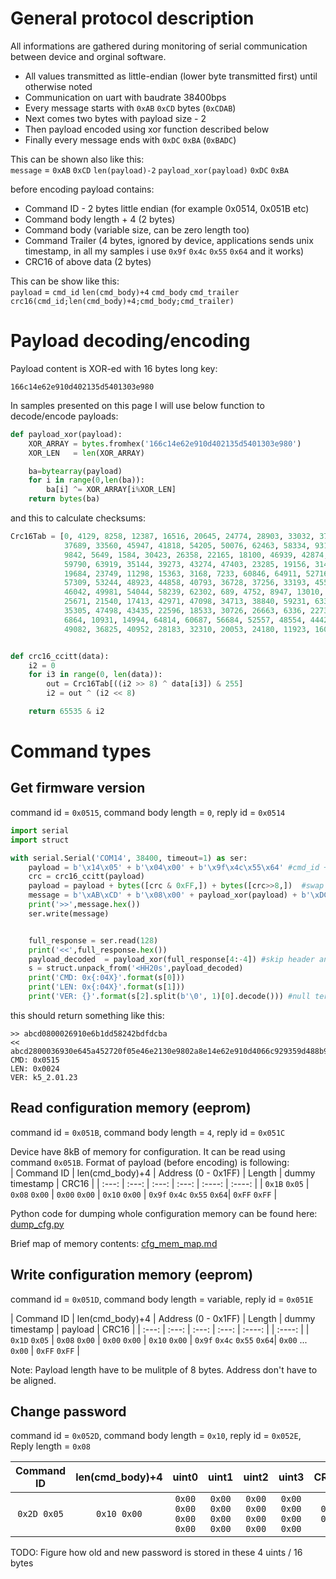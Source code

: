 # General protocol description

All informations are gathered during monitoring of serial communication between device and orginal software.

* All values transmitted as little-endian (lower byte transmitted first) until otherwise noted
* Communication on uart with baudrate 38400bps
* Every message starts with `0xAB` `0xCD` bytes (`0xCDAB`)
* Next comes two bytes with payload size - 2
* Then payload encoded using xor function described below
* Finally every message ends with `0xDC` `0xBA` (`0xBADC`)

This can be shown also like this:<br>
`message` = `0xAB` `0xCD` `len(payload)-2` `payload_xor(payload)` `0xDC` `0xBA`


before encoding payload contains:
* Command ID - 2 bytes little endian (for example 0x0514, 0x051B etc)
* Command body length + 4 (2 bytes)
* Command body (variable size, can be zero length too)
* Command Trailer (4 bytes, ignored by device, applications sends unix timestamp, in all my samples i use `0x9f` `0x4c` `0x55` `0x64` and it works)
* CRC16 of above data (2 bytes)

This can be show like this:<br>
`payload` = `cmd_id` `len(cmd_body)+4` `cmd_body` `cmd_trailer` `crc16(cmd_id;len(cmd_body)+4;cmd_body;cmd_trailer)`


# Payload decoding/encoding
Payload content is XOR-ed with 16 bytes long key:
```
166c14e62e910d402135d5401303e980
```

In samples presented on this page I will use below function to decode/encode payloads:
```python
def payload_xor(payload):
    XOR_ARRAY = bytes.fromhex('166c14e62e910d402135d5401303e980')
    XOR_LEN   = len(XOR_ARRAY)

    ba=bytearray(payload)
    for i in range(0,len(ba)):
        ba[i] ^= XOR_ARRAY[i%XOR_LEN]
    return bytes(ba)
```

and this to calculate checksums:
```python
Crc16Tab = [0, 4129, 8258, 12387, 16516, 20645, 24774, 28903, 33032, 37161, 41290, 45419, 49548, 53677, 57806, 61935, 4657, 528, 12915, 8786, 21173, 17044, 29431, 25302,
            37689, 33560, 45947, 41818, 54205, 50076, 62463, 58334, 9314, 13379, 1056, 5121, 25830, 29895, 17572, 21637, 42346, 46411, 34088, 38153, 58862, 62927, 50604, 54669, 13907,
            9842, 5649, 1584, 30423, 26358, 22165, 18100, 46939, 42874, 38681, 34616, 63455, 59390, 55197, 51132, 18628, 22757, 26758, 30887, 2112, 6241, 10242, 14371, 51660, 55789,
            59790, 63919, 35144, 39273, 43274, 47403, 23285, 19156, 31415, 27286, 6769, 2640,14899, 10770, 56317, 52188, 64447, 60318, 39801, 35672, 47931, 43802, 27814, 31879,
            19684, 23749, 11298, 15363, 3168, 7233, 60846, 64911, 52716, 56781, 44330, 48395,36200, 40265, 32407, 28342, 24277, 20212, 15891, 11826, 7761, 3696, 65439, 61374,
            57309, 53244, 48923, 44858, 40793, 36728, 37256, 33193, 45514, 41451, 53516, 49453, 61774, 57711, 4224, 161, 12482, 8419, 20484, 16421, 28742, 24679, 33721, 37784, 41979,
            46042, 49981, 54044, 58239, 62302, 689, 4752, 8947, 13010, 16949, 21012, 25207, 29270, 46570, 42443, 38312, 34185, 62830, 58703, 54572, 50445, 13538, 9411, 5280, 1153, 29798,
            25671, 21540, 17413, 42971, 47098, 34713, 38840, 59231, 63358, 50973, 55100, 9939, 14066, 1681, 5808, 26199, 30326, 17941, 22068, 55628, 51565, 63758, 59695, 39368,
            35305, 47498, 43435, 22596, 18533, 30726, 26663, 6336, 2273, 14466, 10403, 52093, 56156, 60223, 64286, 35833, 39896, 43963, 48026, 19061, 23124, 27191, 31254, 2801,
            6864, 10931, 14994, 64814, 60687, 56684, 52557, 48554, 44427, 40424, 36297, 31782, 27655, 23652, 19525, 15522, 11395, 7392, 3265, 61215, 65342, 53085, 57212, 44955,
            49082, 36825, 40952, 28183, 32310, 20053, 24180, 11923, 16050, 3793, 7920]


def crc16_ccitt(data):
    i2 = 0
    for i3 in range(0, len(data)):
        out = Crc16Tab[((i2 >> 8) ^ data[i3]) & 255]
        i2 = out ^ (i2 << 8)

    return 65535 & i2
```


# Command types
## Get firmware version
command id = `0x0515`, command body length = `0`, reply id = `0x0514`
```python
import serial
import struct

with serial.Serial('COM14', 38400, timeout=1) as ser:
    payload = b'\x14\x05' + b'\x04\x00' + b'\x9f\x4c\x55\x64' #cmd_id + cmd_len (0+4) + unix timestamp LE
    crc = crc16_ccitt(payload)
    payload = payload + bytes([crc & 0xFF,]) + bytes([crc>>8,])  #swap bytes of crc to get little endian
    message = b'\xAB\xCD' + b'\x08\x00' + payload_xor(payload) + b'\xDC\xBA'
    print('>>',message.hex())
    ser.write(message)


    full_response = ser.read(128)
    print('<<',full_response.hex())
    payload_decoded  = payload_xor(full_response[4:-4]) #skip header and checksum
    s = struct.unpack_from('<HH20s',payload_decoded)
    print('CMD: 0x{:04X}'.format(s[0]))
    print('LEN: 0x{:04X}'.format(s[1]))
    print('VER: {}'.format(s[2].split(b'\0', 1)[0].decode())) #null terminated string
```
this should return something like this:
```
>> abcd0800026910e6b1dd58242bdfdcba
<< abcd2800036930e645a452720f05e46e2130e9802a8e14e62e910d4066c929359d488b9884eba7b453e58337decadcba
CMD: 0x0515
LEN: 0x0024
VER: k5_2.01.23
```



## Read configuration memory (eeprom)
command id = `0x051B`, command body length = `4`, reply id = `0x051C`

Device have 8kB of memory for configuration. It can be read using command `0x051B`. Format of payload (before encoding) is following:<br>
| Command ID    | len(cmd_body)+4 |  Address (0 - 0x1FF)  |   Length      | dummy timestamp            |    CRC16      |
|  :---:        |      :---:      |    :---:              |   :---:       | :----:                     |   :----:      |
| `0x1B` `0x05` | `0x08` `0x00`   | `0x00` `0x00`         | `0x10` `0x00` | `0x9f` `0x4c` `0x55` `0x64`| `0xFF` `0xFF` |


Python code for dumping whole configuration memory can be found here: [dump_cfg.py](dump_cfg.py)

Brief map of memory contents: [cfg_mem_map.md](cfg_mem_map.md)

## Write configuration memory (eeprom)
command id = `0x051D`, command body length = variable, reply id = `0x051E`

| Command ID    | len(cmd_body)+4 |  Address (0 - 0x1FF)  |   Length      | dummy timestamp            | payload           |    CRC16      |
|  :---:        |      :---:      |    :---:              |   :---:       | :----:                     |                   |   :----:      |
| `0x1D` `0x05` | `0x08` `0x00`   | `0x00` `0x00`         | `0x10` `0x00` | `0x9f` `0x4c` `0x55` `0x64`| `0x00` ... `0x00` | `0xFF` `0xFF` |

Note: Payload length have to be mulitple of 8 bytes. Address don't have to be aligned.

## Change password
command id = `0x052D`, command body length = `0x10`, reply id = `0x052E`, Reply length = `0x08`

| Command ID  | len(cmd_body)+4 |  uint0                |  uint1                |  uint2                |  uint3                |    CRC16      |
|  :---:      |      :---:      |    :---:              |    :---:              |    :---:              |    :---:              |   :----:      |
| `0x2D 0x05` | `0x10 0x00`     | `0x00 0x00 0x00 0x00` | `0x00 0x00 0x00 0x00` | `0x00 0x00 0x00 0x00` | `0x00 0x00 0x00 0x00` | `0xFF 0xFF` |

TODO: Figure how old and new password is stored in these 4 uints / 16 bytes

